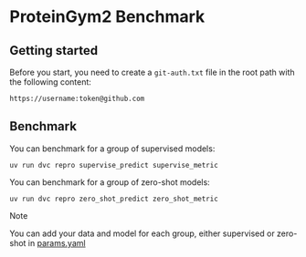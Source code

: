 # ProteinGym2 Benchmark

## Getting started

Before you start, you need to create a `git-auth.txt` file in the root path with the following content:

```
https://username:token@github.com
```

## Benchmark

You can benchmark for a group of supervised models:
```
uv run dvc repro supervise_predict supervise_metric
```

You can benchmark for a group of zero-shot models:
```
uv run dvc repro zero_shot_predict zero_shot_metric
```

> [!NOTE]
> You can add your data and model for each group, either supervised or zero-shot in [params.yaml](params.yaml)